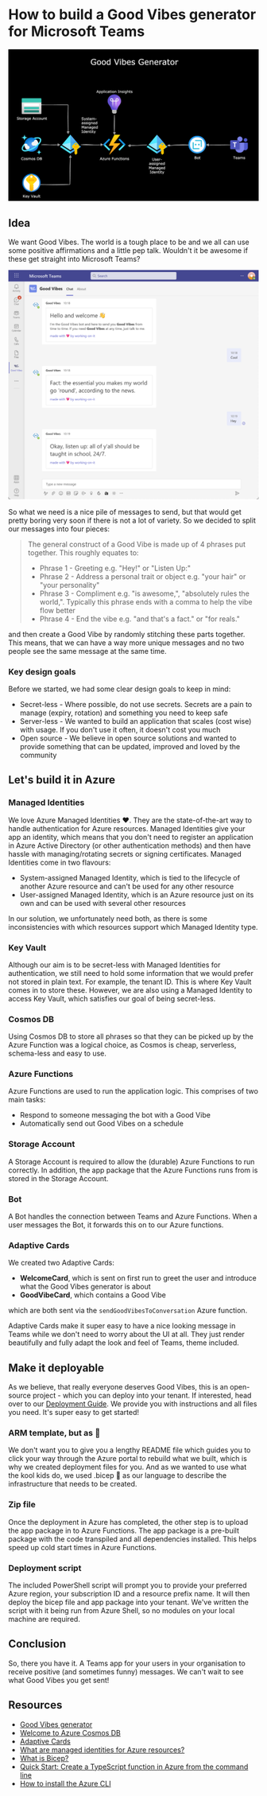 # How to build a Good Vibes generator for Microsoft Teams

![overview](media/overview.drawio.png)

## Idea

We want Good Vibes. The world is a tough place to be and we all can use some positive affirmations and a little pep talk. Wouldn't it be awesome if these get straight into Microsoft Teams?

![good vibes chat](media/ExampleTeamsConversation.png)

So what we need is a nice pile of messages to send, but that would get pretty boring very soon if there is not a lot of variety. So we decided to split our messages into four pieces:

> The general construct of a Good Vibe is made up of 4 phrases put together. This roughly equates to:
>
> * Phrase 1 - Greeting e.g. "Hey!" or "Listen Up:"
> * Phrase 2 - Address a personal trait or object e.g. "your hair" or "your personality"
> * Phrase 3 - Compliment e.g. "is awesome,", "absolutely rules the world,". Typically this phrase ends with a comma to help the vibe flow better
> * Phrase 4 - End the vibe e.g. "and that's a fact." or "for reals."

and then create a Good Vibe by randomly stitching these parts together. This means, that we can have a way more unique messages and no two people see the same message at the same time.

### Key design goals

Before we started, we had some clear design goals to keep in mind:

* Secret-less - Where possible, do not use secrets. Secrets are a pain to manage (expiry, rotation) and something you need to keep safe
* Server-less - We wanted to build an application that scales (cost wise) with usage. If you don't use it often, it doesn't cost you much
* Open source - We believe in open source solutions and wanted to provide something that can be updated, improved and loved by the community

## Let's build it in Azure

### Managed Identities

We love Azure Managed Identities ❤. They are the state-of-the-art way to handle authentication for Azure resources. Managed Identities give your app an identity, which means that you don't need to register an application in Azure Active Directory (or other authentication methods) and then have hassle with managing/rotating secrets or signing certificates. Managed Identities come in two flavours:

* System-assigned Managed Identity, which is tied to the lifecycle of another Azure resource and can't be used for any other resource
* User-assigned Managed Identity, which is an Azure resource just on its own and can be used with several other resources

In our solution, we unfortunately need both, as there is some inconsistencies with which resources support which Managed Identity type.

### Key Vault

Although our aim is to be secret-less with Managed Identities for authentication, we still need to hold some information that we would prefer not stored in plain text. For example, the tenant ID. This is where Key Vault comes in to store these. However, we are also using a Managed Identity to access Key Vault, which satisfies our goal of being secret-less.

### Cosmos DB

Using Cosmos DB to store all phrases so that they can be picked up by the Azure Function was a logical choice, as Cosmos is cheap, serverless, schema-less and easy to use.

### Azure Functions

Azure Functions are used to run the application logic. This comprises of two main tasks:

* Respond to someone messaging the bot with a Good Vibe
* Automatically send out Good Vibes on a schedule

### Storage Account

A Storage Account is required to allow the (durable) Azure Functions to run correctly. In addition, the app package that the Azure Functions runs from is stored in the Storage Account.

### Bot

A Bot handles the connection between Teams and Azure Functions. When a user messages the Bot, it forwards this on to our Azure functions.

### Adaptive Cards

We created two Adaptive Cards:

* **WelcomeCard**, which is sent on first run to greet the user and introduce what the Good Vibes generator is about
* **GoodVibeCard**, which contains a Good Vibe

which are both sent via the `sendGoodVibesToConversation` Azure function.

Adaptive Cards make it super easy to have a nice looking message in Teams while we don't need to worry about the UI at all. They just render beautifully and fully adapt the look and feel of Teams, theme included.

## Make it deployable

As we believe, that really everyone deserves Good Vibes, this is an open-source project - which you can deploy into your tenant. If interested, head over to our [Deployment Guide](https://github.com/working-on-it/good-vibes-generator/docs/deploymentGuide.md). We provide you with instructions and all files you need. It's super easy to get started!

### ARM template, but as 💪

We don't want you to give you a lengthy README file which guides you to click your way through the Azure portal to rebuild what we built, which is why we created deployment files for you. And as we wanted to use what the kool kids do, we used .bicep 💪 as our language to describe the infrastructure that needs to be created.

### Zip file

Once the deployment in Azure has completed, the other step is to upload the app package in to Azure Functions. The app package is a pre-built package with the code transpiled and all dependencies installed. This helps speed up cold start times in Azure Functions.

### Deployment script

The included PowerShell script will prompt you to provide your preferred Azure region, your subscription ID and a resource prefix name. It will then deploy the bicep file and app package into your tenant. We've written the script with it being run from Azure Shell, so no modules on your local machine are required.

## Conclusion

So, there you have it. A Teams app for your users in your organisation to receive positive (and sometimes funny) messages. We can't wait to see what Good Vibes you get sent!

## Resources

* [Good Vibes generator](https://github.com/working-on-it/good-vibes-generator)
* [Welcome to Azure Cosmos DB](https://docs.microsoft.com/azure/cosmos-db/introduction)
* [Adaptive Cards](https://adaptivecards.io)
* [What are managed identities for Azure resources?](https://docs.microsoft.com/azure/active-directory/managed-identities-azure-resources/overview)
* [What is Bicep?](https://docs.microsoft.com/azure/azure-resource-manager/bicep/overview?tabs=bicep)
* [Quick Start: Create a TypeScript function in Azure from the command line](https://docs.microsoft.com/azure/azure-functions/create-first-function-cli-typescript?tabs=azure-cli%2Cbrowser)
* [How to install the Azure CLI](https://docs.microsoft.com/cli/azure/install-azure-cli)
